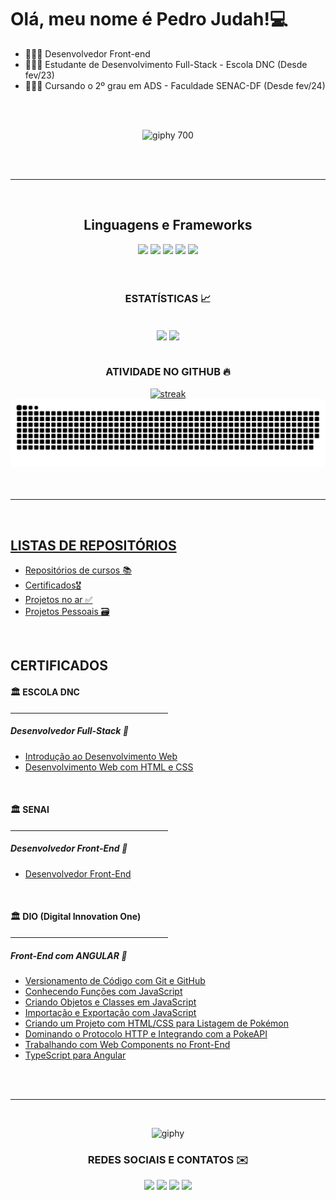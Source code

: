 ## <h1>Olá, meu nome é Pedro Judah!💻</h1>
<ul>
  <li> 👨‍💻🎨 Desenvolvedor Front-end</li>
  <li> 🙇‍♂️📖 Estudante de Desenvolvimento Full-Stack - Escola DNC (Desde fev/23)</li>
  <li> 🙇‍♂️📖 Cursando o 2º grau em ADS - Faculdade SENAC-DF (Desde fev/24)</li>
</ul>

<br>
<br>

<div align="center">
  
![giphy 700](https://github.com/judah-lopes/judah-lopes/assets/134812191/7e0ed138-3c3e-45b4-a25e-5df4a8fae9c4)
</div>

<br>
<br>
  <hr>
<br>

<div align="center">
  <h2>Linguagens e Frameworks</h2>
  <img src="https://img.shields.io/badge/HTML5-%23f06529?style=for-the-badge&logo=html5&logoColor=%23f06529&labelColor=%23303030">
  <img src="https://img.shields.io/badge/CSS3-%233067e6?style=for-the-badge&logo=css3&logoColor=%232965f1&labelColor=%23303030">
  <img src="https://img.shields.io/badge/JAVASCRIPT-%23f0db4f?style=for-the-badge&logo=javascript&logoColor=%23f0db4f&labelColor=%23303030">
  <img src="https://img.shields.io/badge/BOOTSTRAP-%238e48de?style=for-the-badge&logo=bootstrap&logoColor=%238e48de&labelColor=%23303030">
  <img src="https://img.shields.io/badge/JQUERY-%2378cff5?style=for-the-badge&logo=jquery&logoColor=%2378cff5&labelColor=%23303030">
<!--   <img src="https://img.shields.io/badge/TYPESCRIPT-%233178c6?style=for-the-badge&logo=typescript&color=%233178c6&labelColor=%23303030">
  <img src="https://img.shields.io/badge/ANGULAR-%23dd1b16?style=for-the-badge&logo=angular&logoColor=%23dd1b16&labelColor=%23303030">
  <img src="https://img.shields.io/badge/NODE.JS-%233c873a?style=for-the-badge&logo=node.js&logoColor=%233c873a&labelColor=%23303030">
  <img src="https://img.shields.io/badge/REACT.JS-%2361dafb?style=for-the-badge&logo=react&logoColor=%2361dafb&labelColor=%23303030"> 
  <img src="https://img.shields.io/badge/PHP-%238993be?style=for-the-badge&logo=php&logoColor=%238993be&labelColor=%23303030"> -->
</div>

<br>
<br>

<div align="center">
  <h3>ESTATÍSTICAS 📈</h3>
  <br>
  <img align="center" height="190em" src="https://github-readme-stats.vercel.app/api?username=judah-lopes&hide_border=true&show_icons=true&count_private=true&theme=react&hide_rank=true"/> 
  <img align="center" height="190em" src="https://github-readme-stats.vercel.app/api/top-langs/?username=judah-lopes&layout=compact&langs_count=7&theme=react&hide_border=true"/>
</div>

<br>

<div align="center">
  <h3> ATIVIDADE NO GITHUB 🔥</h3>
  <a href="https://github.com/judah-lopes">      
  <img title="stats" alt="streak" src="https://github-readme-streak-stats.herokuapp.com/?user=judah-lopes&theme=react&hide_border=true&stroke=white&locale=pt_BR&date_format=j%20M%5B%20Y%5D"/>
<!----------------- SNAKE ANIMATION ------------------>
  <picture>
    <source media="(prefers-color-scheme: dark)" srcset="https://raw.githubusercontent.com/judah-lopes/judah-lopes/output/github-contribution-grid-snake-dark.svg">
    <source media="(prefers-color-scheme: light)" srcset="https://raw.githubusercontent.com/judah-lopes/judah-lopes/output/github-contribution-grid-snake-dark.svg">
    <img alt="github contribution grid snake animation" src="https://raw.githubusercontent.com/judah-lopes/judah-lopes/output/github-contribution-grid-snake.svg">
  </picture>
</div>

<br>
<br>
  <hr>
<br>

<h2>LISTAS DE REPOSITÓRIOS</h2> 
<ul>
  <a href="https://github.com/stars/judah-lopes/lists/cursos"><li>Repositórios de cursos 📚</li></a>
  <a href="https://github.com/judah-lopes/certificados/tree/main"><li>Certificados🎖️</li></a>
  <a href="https://github.com/stars/judah-lopes/lists/projetos-github-pages"><li>Projetos no ar ✅</li></a>
  <a href="https://github.com/stars/judah-lopes/lists/projetos-pessoais"><li>Projetos Pessoais 🗃️</li></a>
</ul>

<br>

<div>
  <h2>CERTIFICADOS</h2>
  <h4> 🏛️ ESCOLA DNC </h4>
  <hr align="right" width="50%">
  <h5> Desenvolvedor Full-Stack 📗</h5>
  <ul>
    <a href="https://github.com/judah-lopes/certificados/blob/main/dnc-Introdução_ao_Desenvolvimento_Web.pdf"><li>Introdução ao Desenvolvimento Web</li></a>
    <a href="https://github.com/judah-lopes/certificados/blob/main/dnc-Desenvolvimento_Web_com_HTML_e_CSS.pdf"><li>Desenvolvimento Web com HTML e CSS</li></a>
<!--     <a href=""><li></li></a> -->
  </ul>
  <br>
  <h4>🏛️ SENAI </h4>
  <hr align="right" width="50%">
  <h5> Desenvolvedor Front-End 📗</h5>
  <ul>
    <a href="https://github.com/judah-lopes/certificados/blob/main/senai-Front_End.pdf"><li>Desenvolvedor Front-End</li></a>
<!--     <a href=""><li></li></a> -->
  </ul>
  <br>
  <h4>🏛️ DIO (Digital Innovation One)</h4>
  <hr align="right" width="50%">
  <h5>Front-End com ANGULAR 📗</h5>
  <ul>
    <a href="https://github.com/judah-lopes/certificados/blob/main/dio-Versionamento_de_Código_com_Git_e_GitHub.pdf"><li>Versionamento de Código com Git e GitHub</li></a>
    <a href="https://github.com/judah-lopes/certificados/blob/main/dio-Conhecendo_Funções_JavaScript.pdf"><li>Conhecendo Funções com JavaScript</li></a>
    <a href="https://github.com/judah-lopes/certificados/blob/main/dio-Criando_Objetos_e_Classes_em_JavaScript.pdf"><li>Criando Objetos e Classes em JavaScript</li></a>
    <a href="https://github.com/judah-lopes/certificados/blob/main/dio-Importação_e_Exportação_com_JavaScript.pdf"><li>Importação e Exportação com JavaScript</li></a>
    <a href="https://github.com/judah-lopes/certificados/blob/main/dio-Criando_um_Projeto_com_HTML_e_CSS_para_Listagem_de_Pokémon.pdf"><li>Criando um Projeto com HTML/CSS para Listagem de Pokémon</li></a>
    <a href="https://github.com/judah-lopes/certificados/blob/main/dio-Dominando_o_Protocolo_HTTP_e_Integrando_com_a_PokeAPI.pdf"><li>Dominando o Protocolo HTTP e Integrando com a PokeAPI</li></a>
    <a href="https://github.com/judah-lopes/certificados/blob/main/dio-Trabalhando_com_Web_Components_no_Front-End.pdf"><li>Trabalhando com Web Components no Front-End</li></a>
    <a href="https://github.com/judah-lopes/certificados/blob/main/dio-TypeScript_para_Angular.pdf"><li>TypeScript para Angular</li></a>
<!--     <a href=""><li></li></a> -->
  </ul>    
   
</div>

<br>
<br>
  <hr>
<br>

<div align="center">
  <div align="center">
  
  ![giphy](https://github.com/judah-lopes/judah-lopes/assets/134812191/bdc43a21-4aa7-49d3-805c-db4b594797b2)
  </div>
  <h3>REDES SOCIAIS E CONTATOS ✉️</h3>
  <a href="https://www.instagram.com/dev_judah.lopes/" target="_blank"><img src="https://img.shields.io/badge/Instagram-E4405F?style=for-the-badge&logo=instagram&logoColor=white"/></a>
  <a href="https://www.linkedin.com/in/judah-lopes" target="_blank"><img src="https://img.shields.io/badge/LinkedIn-0077B5?style=for-the-badge&logo=linkedin&logoColor=white"/></a>
  <a href="mailto:dev.judahlopes@gmail.com" target="_blank"><img src="https://img.shields.io/badge/Gmail-D14836?style=for-the-badge&logo=gmail&logoColor=white"/></a>
  <a href="https://wa.me/5561983622836" target="_blank"><img src="https://img.shields.io/badge/Whatsapp-%2325d366?style=for-the-badge&logo=whatsapp&logoColor=%23FFFFFF"/></a>
</div>
